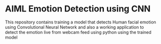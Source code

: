 # AIML Emotion Detection using CNN

This repository contains training a model that detects Human facial emotion using Convolutional Neural Network and also a working application to detect the emotion live from webcam feed using python using the trained model

